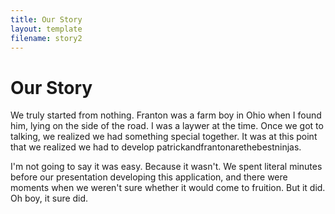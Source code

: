 ```yaml
---
title: Our Story
layout: template
filename: story2
--- 
```


# Our Story

We truly started from nothing. Franton was a farm boy in Ohio when I found him, lying on the side of the road. I was a laywer at the time. Once we got to talking, we realized we had something special together. It was at this point that we realized we had to develop patrickandfrantonarethebestninjas.

I'm not going to say it was easy. Because it wasn't. We spent literal minutes before our presentation developing this application, and there were moments when we weren't sure whether it would come to fruition. But it did. Oh boy, it sure did.